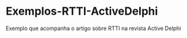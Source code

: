 Exemplos-RTTI-ActiveDelphi
==========================

Exemplo que acompanha o artigo sobre RTTI na revista Active Delphi
